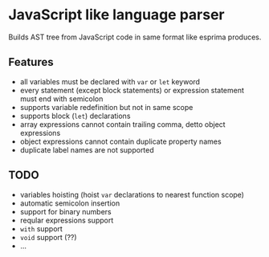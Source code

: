 JavaScript like language parser
=====================
Builds AST tree from JavaScript code in same format like esprima produces.

Features
-----------------------
- all variables must be declared with ```var``` or ```let``` keyword
- every statement (except block statements) or expression statement must end with semicolon
- supports variable redefinition but not in same scope
- supports block (```let```) declarations
- array expressions cannot contain trailing comma, detto object expressions
- object expressions cannot contain duplicate property names
- duplicate label names are not supported

TODO
-----------------------
- variables hoisting (hoist ```var``` declarations to nearest function scope)
- automatic semicolon insertion
- support for binary numbers
- reqular expressions support
- ```with``` support
- ```void``` support (??)
- ...
